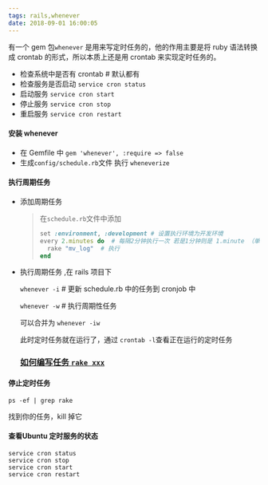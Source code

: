 ```yaml
---
tags: rails,whenever
date: 2018-09-01 16:00:05
---
```


有一个 gem 包`whenever` 是用来写定时任务的，他的作用主要是将 ruby 语法转换成 crontab 的形式，所以本质上还是用 crontab 来实现定时任务的。

- 检查系统中是否有 crontab # 默认都有
- 检查服务是否启动 `service cron status`
- 启动服务 `service cron start`
- 停止服务 `service cron stop`
- 重启服务 `service cron restart`

#### 安装 whenever

- 在 Gemfile 中 `gem 'whenever', :require => false`
- 生成`config/schedule.rb`文件 执行 `wheneverize`

#### 执行周期任务

- 添加周期任务

  > 在`schedule.rb`文件中添加
  >
  > ```ruby
  > set :environment, :development # 设置执行环境为开发环境
  > every 2.minutes do  # 每隔2分钟执行一次 若是1分钟则是 1.minute （单数）
  >   rake "mv_log"  # 执行
  > end
  > ```

- 执行周期任务 ,在 rails 项目下

  `whenever -i` # 更新 schedule.rb 中的任务到 cronjob 中

  `whenever -w` # 执行周期性任务

  可以合并为 `whenever -iw`

  此时定时任务就在运行了，通过 `crontab -l`查看正在运行的定时任务

  ### [ 如何编写任务 `rake xxx` ](http://dccmm.world/topics/Rails%E4%B8%AD%E7%BC%96%E5%86%99%E8%87%AA%E5%B7%B1%E7%9A%84%E4%BB%BB%E5%8A%A1)

#### 停止定时任务

```shell
ps -ef | grep rake
```

找到你的任务，kill 掉它

#### 查看Ubuntu 定时服务的状态

```shell
service cron status
service cron stop
service cron start
service cron restart
```
